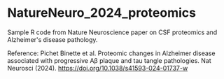 # NatureNeuro_2024_proteomics

Sample R code from Nature Neuroscience paper on CSF proteomics and Alzheimer's disease pathology. 

Reference: Pichet Binette et al. Proteomic changes in Alzheimer disease associated with progressive Aβ plaque and tau tangle pathologies. Nat Neurosci (2024). https://doi.org/10.1038/s41593-024-01737-w

